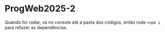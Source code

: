 # ProgWeb2025-2

Quando for rodar, vá no console até a pasta dos códigos, então rode ```>npm i``` para refazer as dependências.
